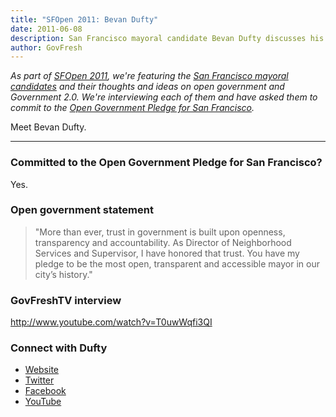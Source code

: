 ```yaml
---
title: "SFOpen 2011: Bevan Dufty"
date: 2011-06-08
description: San Francisco mayoral candidate Bevan Dufty discusses his ideas on open government and Government 2.0.
author: GovFresh
---
```


<em>As part of <a href="http://sf.govfresh.com/sfopen2011/">SFOpen 2011</a>, we're featuring the <a href="http://sf.govfresh.com/candidates/">San Francisco mayoral candidates</a> and their thoughts and ideas on open government and Government 2.0. We're interviewing each of them and have asked them to commit to the <a href="http://sf.govfresh.com/sf-mayoral-candidates-an-open-government-pledge-for-san-francisco/">Open Government Pledge for San Francisco</a>. </em>

Meet Bevan Dufty.

<hr />

<h3>Committed to the Open Government Pledge for San Francisco?</h3>

Yes. 

<h3>Open government statement</h3>

<blockquote>"More than ever, trust in government is built upon openness, transparency and accountability.  As Director of Neighborhood Services and Supervisor, I have honored that trust.  You have my pledge to be the most open, transparent and accessible mayor in our city’s history."</blockquote>

<h3>GovFreshTV interview</h3>

http://www.youtube.com/watch?v=T0uwWqfi3QI

<h3>Connect with Dufty</h3>

<ul>
	<li><a href="http://www.bevandufty.com/">Website</a></li>
	<li><a href="http://twitter.com/bevandufty/">Twitter</a></li>
	<li><a href="http://www.facebook.com/BevanDufty">Facebook</a></li>
	<li><a href="http://www.youtube.com/user/bevandufty2011">YouTube</a></li>
</ul>
